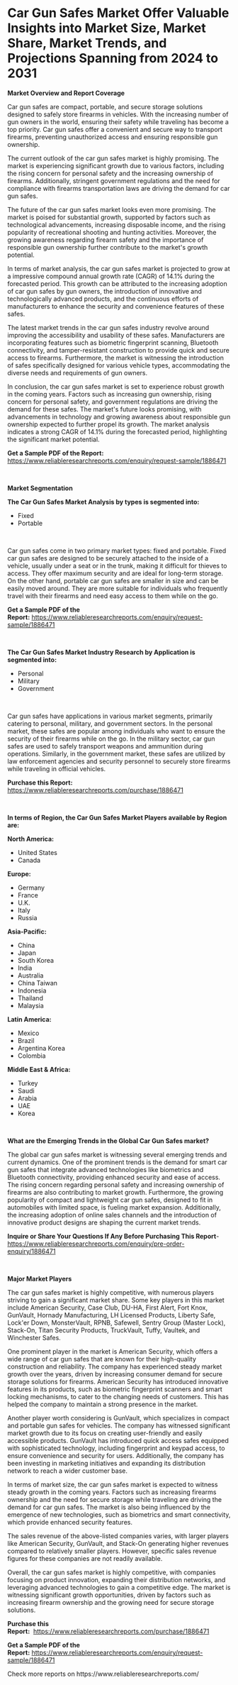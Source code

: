 <p><h1>Car Gun Safes Market Offer Valuable Insights into Market Size, Market Share, Market Trends, and Projections Spanning from 2024 to 2031</h1></p><p><strong>Market Overview and Report Coverage</strong></p>
<p><p>Car gun safes are compact, portable, and secure storage solutions designed to safely store firearms in vehicles. With the increasing number of gun owners in the world, ensuring their safety while traveling has become a top priority. Car gun safes offer a convenient and secure way to transport firearms, preventing unauthorized access and ensuring responsible gun ownership.</p><p>The current outlook of the car gun safes market is highly promising. The market is experiencing significant growth due to various factors, including the rising concern for personal safety and the increasing ownership of firearms. Additionally, stringent government regulations and the need for compliance with firearms transportation laws are driving the demand for car gun safes.</p><p>The future of the car gun safes market looks even more promising. The market is poised for substantial growth, supported by factors such as technological advancements, increasing disposable income, and the rising popularity of recreational shooting and hunting activities. Moreover, the growing awareness regarding firearm safety and the importance of responsible gun ownership further contribute to the market's growth potential.</p><p>In terms of market analysis, the car gun safes market is projected to grow at a impressive compound annual growth rate (CAGR) of 14.1% during the forecasted period. This growth can be attributed to the increasing adoption of car gun safes by gun owners, the introduction of innovative and technologically advanced products, and the continuous efforts of manufacturers to enhance the security and convenience features of these safes.</p><p>The latest market trends in the car gun safes industry revolve around improving the accessibility and usability of these safes. Manufacturers are incorporating features such as biometric fingerprint scanning, Bluetooth connectivity, and tamper-resistant construction to provide quick and secure access to firearms. Furthermore, the market is witnessing the introduction of safes specifically designed for various vehicle types, accommodating the diverse needs and requirements of gun owners.</p><p>In conclusion, the car gun safes market is set to experience robust growth in the coming years. Factors such as increasing gun ownership, rising concern for personal safety, and government regulations are driving the demand for these safes. The market's future looks promising, with advancements in technology and growing awareness about responsible gun ownership expected to further propel its growth. The market analysis indicates a strong CAGR of 14.1% during the forecasted period, highlighting the significant market potential.</p></p>
<p><strong>Get a Sample PDF of the Report:</strong> <a href="https://www.reliableresearchreports.com/enquiry/request-sample/1886471">https://www.reliableresearchreports.com/enquiry/request-sample/1886471</a></p>
<p>&nbsp;</p>
<p><strong>Market Segmentation</strong></p>
<p><strong>The Car Gun Safes Market Analysis by types is segmented into:</strong></p>
<p><ul><li>Fixed</li><li>Portable</li></ul></p>
<p>&nbsp;</p>
<p><p>Car gun safes come in two primary market types: fixed and portable. Fixed car gun safes are designed to be securely attached to the inside of a vehicle, usually under a seat or in the trunk, making it difficult for thieves to access. They offer maximum security and are ideal for long-term storage. On the other hand, portable car gun safes are smaller in size and can be easily moved around. They are more suitable for individuals who frequently travel with their firearms and need easy access to them while on the go.</p></p>
<p><strong>Get a Sample PDF of the Report:</strong>&nbsp;<a href="https://www.reliableresearchreports.com/enquiry/request-sample/1886471">https://www.reliableresearchreports.com/enquiry/request-sample/1886471</a></p>
<p>&nbsp;</p>
<p><strong>The Car Gun Safes Market Industry Research by Application is segmented into:</strong></p>
<p><ul><li>Personal</li><li>Military</li><li>Government</li></ul></p>
<p>&nbsp;</p>
<p><p>Car gun safes have applications in various market segments, primarily catering to personal, military, and government sectors. In the personal market, these safes are popular among individuals who want to ensure the security of their firearms while on the go. In the military sector, car gun safes are used to safely transport weapons and ammunition during operations. Similarly, in the government market, these safes are utilized by law enforcement agencies and security personnel to securely store firearms while traveling in official vehicles.</p></p>
<p><strong>Purchase this Report:</strong>&nbsp; <a href="https://www.reliableresearchreports.com/purchase/1886471">https://www.reliableresearchreports.com/purchase/1886471</a></p>
<p>&nbsp;</p>
<p><strong>In terms of Region, the Car Gun Safes Market Players available by Region are:</strong></p>
<p>
    <p> <strong> North America: </strong>
        <ul>
            <li>United States</li>
            <li>Canada</li>
        </ul>
        </p> 
    <p> <strong> Europe: </strong>
        <ul>
            <li>Germany</li>
            <li>France</li>
            <li>U.K.</li>
            <li>Italy</li>
            <li>Russia</li>
        </ul>
        </p> 
    <p> <strong> Asia-Pacific: </strong>
        <ul>
            <li>China</li>
            <li>Japan</li>
            <li>South Korea</li>
            <li>India</li>
            <li>Australia</li>
            <li>China Taiwan</li>
            <li>Indonesia</li>
            <li>Thailand</li>
            <li>Malaysia</li>
        </ul>
        </p> 
    <p> <strong> Latin America: </strong>
        <ul>
            <li>Mexico</li>
            <li>Brazil</li>
            <li>Argentina Korea</li>
            <li>Colombia</li>
        </ul>
        </p> 
    <p> <strong> Middle East & Africa: </strong>
        <ul>
            <li>Turkey</li>
            <li>Saudi</li>
            <li>Arabia</li>
            <li>UAE</li>
            <li>Korea</li>
        </ul>
    </p>
    </p>
<p>&nbsp;</p>
<p><strong>What are the Emerging Trends in the Global Car Gun Safes market?</strong></p>
<p><p>The global car gun safes market is witnessing several emerging trends and current dynamics. One of the prominent trends is the demand for smart car gun safes that integrate advanced technologies like biometrics and Bluetooth connectivity, providing enhanced security and ease of access. The rising concern regarding personal safety and increasing ownership of firearms are also contributing to market growth. Furthermore, the growing popularity of compact and lightweight car gun safes, designed to fit in automobiles with limited space, is fueling market expansion. Additionally, the increasing adoption of online sales channels and the introduction of innovative product designs are shaping the current market trends.</p></p>
<p><strong>Inquire or Share Your Questions If Any Before Purchasing This Report</strong>- <a href="https://www.reliableresearchreports.com/enquiry/pre-order-enquiry/1886471">https://www.reliableresearchreports.com/enquiry/pre-order-enquiry/1886471</a></p>
<p>&nbsp;</p>
<p><strong>Major Market Players</strong></p>
<p><p>The car gun safes market is highly competitive, with numerous players striving to gain a significant market share. Some key players in this market include American Security, Case Club, DU-HA, First Alert, Fort Knox, GunVault, Hornady Manufacturing, LH Licensed Products, Liberty Safe, Lock'er Down, MonsterVault, RPNB, Safewell, Sentry Group (Master Lock), Stack-On, Titan Security Products, TruckVault, Tuffy, Vaultek, and Winchester Safes.</p><p>One prominent player in the market is American Security, which offers a wide range of car gun safes that are known for their high-quality construction and reliability. The company has experienced steady market growth over the years, driven by increasing consumer demand for secure storage solutions for firearms. American Security has introduced innovative features in its products, such as biometric fingerprint scanners and smart locking mechanisms, to cater to the changing needs of customers. This has helped the company to maintain a strong presence in the market.</p><p>Another player worth considering is GunVault, which specializes in compact and portable gun safes for vehicles. The company has witnessed significant market growth due to its focus on creating user-friendly and easily accessible products. GunVault has introduced quick access safes equipped with sophisticated technology, including fingerprint and keypad access, to ensure convenience and security for users. Additionally, the company has been investing in marketing initiatives and expanding its distribution network to reach a wider customer base.</p><p>In terms of market size, the car gun safes market is expected to witness steady growth in the coming years. Factors such as increasing firearms ownership and the need for secure storage while traveling are driving the demand for car gun safes. The market is also being influenced by the emergence of new technologies, such as biometrics and smart connectivity, which provide enhanced security features.</p><p>The sales revenue of the above-listed companies varies, with larger players like American Security, GunVault, and Stack-On generating higher revenues compared to relatively smaller players. However, specific sales revenue figures for these companies are not readily available.</p><p>Overall, the car gun safes market is highly competitive, with companies focusing on product innovation, expanding their distribution networks, and leveraging advanced technologies to gain a competitive edge. The market is witnessing significant growth opportunities, driven by factors such as increasing firearm ownership and the growing need for secure storage solutions.</p></p>
<p><strong>Purchase this Report:</strong>&nbsp;&nbsp;<a href="https://www.reliableresearchreports.com/purchase/1886471">https://www.reliableresearchreports.com/purchase/1886471</a></p>
<p></p>
<p><strong>Get a Sample PDF of the Report:</strong>&nbsp;<a href="https://www.reliableresearchreports.com/enquiry/request-sample/1886471">https://www.reliableresearchreports.com/enquiry/request-sample/1886471</a></p>
<p>Check more reports on https://www.reliableresearchreports.com/</p>